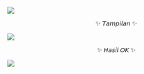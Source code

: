 <p align="left">
  <img src="https://camo.githubusercontent.com/0cbbe325802a7aa228ffffa704cd4682f2769ee82d51299235f199b3fddf56f1/68747470733a2f2f6d656469612e74656e6f722e636f6d2f695643694d39573763765941414141642f77656c636f6d652e676966" />
</p>

<p align="center"
  >✨ 𝘛𝘢𝘮𝘱𝘪𝘭𝘢𝘯 ✨

<p align="left">
  <img src="https://github.com/ZoraaCode/Premium/blob/main/support/image/IMG_20240229_074527.jpg" />
</p>

<p align="center"
  >✨ 𝘏𝘢𝘴𝘪𝘭 𝘖𝘒 ✨

<p align="left">
  <img src="https://github.com/ZoraaCode/Premium/blob/main/support/image/IMG_20240229_074626.jpg" />
</p>

